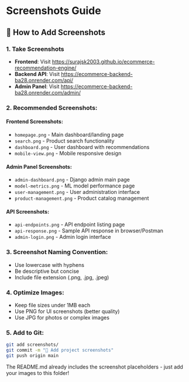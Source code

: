 # Screenshots Guide

## 📸 How to Add Screenshots

### 1. Take Screenshots
- **Frontend**: Visit https://surajsk2003.github.io/ecommerce-recommendation-engine/
- **Backend API**: Visit https://ecommerce-backend-ba28.onrender.com/api/
- **Admin Panel**: Visit https://ecommerce-backend-ba28.onrender.com/admin/

### 2. Recommended Screenshots:

#### Frontend Screenshots:
- `homepage.png` - Main dashboard/landing page
- `search.png` - Product search functionality
- `dashboard.png` - User dashboard with recommendations
- `mobile-view.png` - Mobile responsive design

#### Admin Panel Screenshots:
- `admin-dashboard.png` - Django admin main page
- `model-metrics.png` - ML model performance page
- `user-management.png` - User administration interface
- `product-management.png` - Product catalog management

#### API Screenshots:
- `api-endpoints.png` - API endpoint listing page
- `api-response.png` - Sample API response in browser/Postman
- `admin-login.png` - Admin login interface

### 3. Screenshot Naming Convention:
- Use lowercase with hyphens
- Be descriptive but concise
- Include file extension (.png, .jpg, .jpeg)

### 4. Optimize Images:
- Keep file sizes under 1MB each
- Use PNG for UI screenshots (better quality)
- Use JPG for photos or complex images

### 5. Add to Git:
```bash
git add screenshots/
git commit -m "📸 Add project screenshots"
git push origin main
```

The README.md already includes the screenshot placeholders - just add your images to this folder!